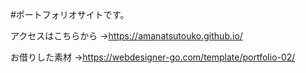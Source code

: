 #ポートフォリオサイトです。

アクセスはこちらから
→https://amanatsutouko.github.io/

お借りした素材
→https://webdesigner-go.com/template/portfolio-02/
